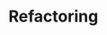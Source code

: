 <link rel="stylesheet" href="{{baseUrl}}/css/textbook.css">

<div class="website-content">

# Refactoring

<div id="main">

<include src="what/embed.md" />
<include src="how/embed.md" />
<include src="when/embed.md" />

</div>

</div>
